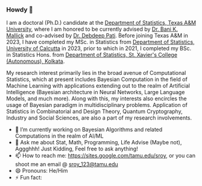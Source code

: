 ### Howdy 👋

I am a doctoral (Ph.D.) candidate at the [Department of Statistics, Texas A&M University](https://stat.tamu.edu/), where I am honored to be currently advised by [Dr. Bani K. Mallick](https://web.stat.tamu.edu/~bmallick/) and co-advised by [Dr. Debdeep Pati](https://web.stat.tamu.edu/~debdeep/Home.html). Before joining Texas A&M in 2023, I have completed my MSc. in Statistics from [Department of Statistics, University of Calcutta](https://www.caluniv.ac.in/academic/Statistics.html) in 2023, prior to which in 2021, I completed my BSc. in Statistics Hons. from [Department of Statistics, St. Xavier's College (Autonomous), Kolkata](https://sxccal.edu/department-of-statistics). 

My research interest primarily lies in the broad avenue of Computational Statistics, which at present includes Bayesian Computation in the field of Machine Learning with applications extending out to the realm of Artificial Intelligence (Bayesian architecture in Neural Networks, Large Language Models, and much more). Along with this, my interests also encircles the usage of Bayesian paradigm in multidisciplinary problems. Application of Statistics in Combinatorial and Design Theory, Quantum Cryptography, Industry and Social Sciences, are also a part of my research involvements.

- 🔭 I’m currently working on Bayesian Algorithms and related Computations in the realm of AI/ML
- 💬 Ask me about Stat, Math, Programming, Life Advise (Maybe not), Aggghhh! Just Kidding, Feel free to ask anything!
- 📫 How to reach me: https://sites.google.com/tamu.edu/sroy, or you can shoot me an email @ [sroy_123@tamu.edu](mailto:sroy_123@tamu.edu)
- 😄 Pronouns: He/Him
- ⚡ Fun fact: 
